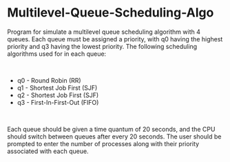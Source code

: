 # Multilevel-Queue-Scheduling-Algo


<p>Program for simulate a multilevel queue scheduling algorithm with 4 queues. Each queue
must be assigned a priority, with q0 having the highest priority and q3 having the lowest priority.
The following scheduling algorithms used for in each queue:</p>

<br />
<ul>
  <li>q0 - Round Robin (RR)</li>
  <li>q1 - Shortest Job First (SJF)</li>
  <li>q2 - Shortest Job First (SJF)</li>
  <li>q3 - First-In-First-Out (FIFO)</li>
</ul>

<br />
<p>Each queue should be given a time quantum of 20 seconds, and the CPU should switch
between queues after every 20 seconds. The user should be prompted to enter the number of
processes along with their priority associated with each queue.</p>
